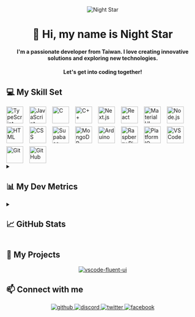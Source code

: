 <div align="center">
  <img src="https://user-images.githubusercontent.com/74038190/212750155-3ceddfbd-19d3-40a3-87af-8d329c8323c4.gif" alt="Night Star" />
</div>

<div align="center">
  <h1>👋 Hi, my name is Night Star</h1>
  <h4>
    I'm a passionate developer from Taiwan. I love creating innovative solutions and exploring new technologies.
  </h4>
  <h4>
    Let's get into coding together!
  </h4>
</div>

## 💻 My Skill Set

<div style="display: flex; flex-wrap: wrap; gap: 8px 16px; justify-content: left;">
  <img src="https://skillicons.dev/icons?i=typescript" height="44" alt="TypeScript" /> <img src="https://skillicons.dev/icons?i=javascript" height="44" alt="JavaScript" /> <img src="https://skillicons.dev/icons?i=c" height="44" alt="C" /> <img src="https://skillicons.dev/icons?i=cpp" height="44" alt="C++" />
  <img src="https://skillicons.dev/icons?i=nextjs" height="44" alt="Next.js" /> <img src="https://skillicons.dev/icons?i=react" height="44" alt="React" /> <img src="https://skillicons.dev/icons?i=materialui" height="44" alt="Material UI" /> <img src="https://skillicons.dev/icons?i=nodejs" height="44" alt="Node.js" /> <img src="https://skillicons.dev/icons?i=html" height="44" alt="HTML" /> <img src="https://skillicons.dev/icons?i=css" height="44" alt="CSS" />
  <img src="https://skillicons.dev/icons?i=supabase" height="44" alt="Supabase" /> <img src="https://skillicons.dev/icons?i=mongodb" height="44" alt="MongoDB" />
  <img src="https://skillicons.dev/icons?i=arduino" height="44" alt="Arduino" /> <img src="https://skillicons.dev/icons?i=raspberrypi" height="44" alt="Raspberry Pi" /> <img src="https://cdn.platformio.org/images/platformio-logo-xs.fd6e881d.png" height="44" alt="Platform IO" />
  <img src="https://skillicons.dev/icons?i=vscode" height="44" alt="VS Code" /> <img src="https://skillicons.dev/icons?i=git" height="44" alt="Git" /> <img src="https://skillicons.dev/icons?i=github" height="44" alt="GitHub" />
</div>

<details><summary><h2>📊 My Dev Metrics</h2></summary>

<!--START_SECTION:waka-->
![Code Time](http://img.shields.io/badge/Code%20Time-1%2C262%20hrs%2011%20mins-blue)

![Profile Views](http://img.shields.io/badge/Profile%20Views-0-blue)

**🐱 My GitHub Data** 

> 📦 158.1 kB Used in GitHub's Storage 
 > 
> 🏆 367 Contributions in the Year 2025
 > 
> 💼 Opted to Hire
 > 
> 📜 9 Public Repositories 
 > 
> 🔑 35 Private Repositories 
 > 
**I'm an Early 🐤** 

```text
🌞 Morning                1600 commits        ████░░░░░░░░░░░░░░░░░░░░░   15.21 % 
🌆 Daytime                4265 commits        ██████████░░░░░░░░░░░░░░░   40.54 % 
🌃 Evening                3845 commits        █████████░░░░░░░░░░░░░░░░   36.55 % 
🌙 Night                  811 commits         ██░░░░░░░░░░░░░░░░░░░░░░░   07.71 % 
```
📅 **I'm Most Productive on Monday** 

```text
Monday                   2007 commits        █████░░░░░░░░░░░░░░░░░░░░   19.08 % 
Tuesday                  1457 commits        ███░░░░░░░░░░░░░░░░░░░░░░   13.85 % 
Wednesday                1770 commits        ████░░░░░░░░░░░░░░░░░░░░░   16.82 % 
Thursday                 1540 commits        ████░░░░░░░░░░░░░░░░░░░░░   14.64 % 
Friday                   1748 commits        ████░░░░░░░░░░░░░░░░░░░░░   16.61 % 
Saturday                 1201 commits        ███░░░░░░░░░░░░░░░░░░░░░░   11.42 % 
Sunday                   798 commits         ██░░░░░░░░░░░░░░░░░░░░░░░   07.58 % 
```


📊 **This Week I Spent My Time On** 

```text
🕑︎ Time Zone: Asia/Taipei

💬 Programming Languages: 
C++                      6 hrs 4 mins        ███████████░░░░░░░░░░░░░░   42.38 % 
TypeScript               4 hrs 29 mins       ████████░░░░░░░░░░░░░░░░░   31.33 % 
Markdown                 1 hr 28 mins        ███░░░░░░░░░░░░░░░░░░░░░░   10.31 % 
JSON                     1 hr 3 mins         ██░░░░░░░░░░░░░░░░░░░░░░░   07.42 % 
Other                    17 mins             █░░░░░░░░░░░░░░░░░░░░░░░░   02.01 % 

🔥 Editors: 
VS Code                  14 hrs 20 mins      █████████████████████████   100.00 % 

💻 Operating System: 
Windows                  14 hrs 20 mins      █████████████████████████   100.00 % 
```


 Last Updated on 01/08/2025 16:38:02 UTC
<!--END_SECTION:waka-->
</details>

<details><summary><h2>📈 GitHub Stats</h2></summary>
<div align="center" style="display: flex; flex-wrap: wrap; gap: 8px; justify-content: center;">
  <img src="https://github-readme-stats.vercel.app/api?username=night-star04&show_icons=true&locale=en&theme=github_dark_dimmed&hide_border=true&count_private=true" alt="night-star04"  />
  <img src="https://github-readme-stats.vercel.app/api/top-langs?username=night-star04&show_icons=true&locale=en&layout=compact&theme=github_dark_dimmed&hide_border=true" alt="night-star04"  />
</div>
<div align="center">
  <img align="center" src="https://github-readme-streak-stats.herokuapp.com/?user=night-star04&theme=github_dark_dimmed&hide_border=true" alt="night-star04" />
</div>
<div align="center">
  <img align="center" src="https://github-profile-trophy.vercel.app/?username=night-star04&no-bg=true&no-frame=true&margin-w=5&column=-1&theme=dark_lover" alt="night-star04" />
</div>
</details>

## 🚀 My Projects

<div align="center">
  <a href="https://github.com/Night-Star04/vscode-fluent-ui">
    <img align="center" src="https://github-readme-stats.vercel.app/api/pin/?username=night-star04&repo=vscode-fluent-ui&theme=github_dark_dimmed&hide_border=true" alt="vscode-fluent-ui" />
  </a>
</div>

## 📫 Connect with me

<div align="center">
  <a href="https://github.com/Night-Star04" target="_blank">
    <img src=https://img.shields.io/badge/github-%2324292e.svg?&style=for-the-badge&logo=github&logoColor=white alt=github style="margin-bottom: 5px;" />
  </a>
  <a href="https://discordapp.com/users/400275443854344192" target="_blank">
    <img src=https://img.shields.io/badge/Discord-%2324292e.svg?&style=for-the-badge&logo=discord&logoColor=white alt=discord style="margin-bottom: 5px;" />
  </a>
  <a href="https://twitter.com/nights_star_" target="_blank">
    <img src=https://img.shields.io/badge/Twitter-%2324292e.svg?&style=for-the-badge&logo=x&logoColor=white alt=twitter style="margin-bottom: 5px;" />
  </a>
  <a href="https://www.facebook.com/hungwei406" target="_blank">
    <img src=https://img.shields.io/badge/Facebook-%2324292e.svg?&style=for-the-badge&logo=facebook&logoColor=white alt=facebook style="margin-bottom: 5px;" />
  </a>
</div>
